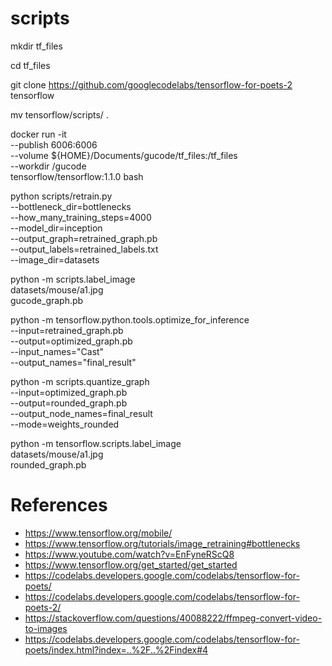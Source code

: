 # scripts
mkdir tf_files

cd tf_files

git clone https://github.com/googlecodelabs/tensorflow-for-poets-2 tensorflow

mv tensorflow/scripts/ .

docker run -it \
  --publish 6006:6006 \
  --volume ${HOME}/Documents/gucode/tf_files:/tf_files \
  --workdir /gucode \
  tensorflow/tensorflow:1.1.0 bash

python scripts/retrain.py \
  --bottleneck_dir=bottlenecks \
  --how_many_training_steps=4000 \
  --model_dir=inception \
  --output_graph=retrained_graph.pb \
  --output_labels=retrained_labels.txt \
  --image_dir=datasets

python -m scripts.label_image \
  datasets/mouse/a1.jpg \
  gucode_graph.pb

python -m tensorflow.python.tools.optimize_for_inference \
  --input=retrained_graph.pb \
  --output=optimized_graph.pb \
  --input_names="Cast" \
  --output_names="final_result"

python -m scripts.quantize_graph \
  --input=optimized_graph.pb \
  --output=rounded_graph.pb \
  --output_node_names=final_result \
  --mode=weights_rounded

python -m tensorflow.scripts.label_image \
  datasets/mouse/a1.jpg \
  rounded_graph.pb
  
# References
- https://www.tensorflow.org/mobile/
- https://www.tensorflow.org/tutorials/image_retraining#bottlenecks
- https://www.youtube.com/watch?v=EnFyneRScQ8
- https://www.tensorflow.org/get_started/get_started
- https://codelabs.developers.google.com/codelabs/tensorflow-for-poets/
- https://codelabs.developers.google.com/codelabs/tensorflow-for-poets-2/
- https://stackoverflow.com/questions/40088222/ffmpeg-convert-video-to-images
- https://codelabs.developers.google.com/codelabs/tensorflow-for-poets/index.html?index=..%2F..%2Findex#4
